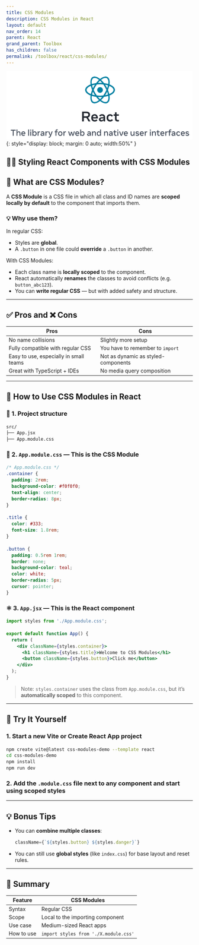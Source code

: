 ```yaml
---
title: CSS Modules
description: CSS Modules in React
layout: default
nav_order: 14
parent: React
grand_parent: Toolbox
has_children: false
permalink: /toolbox/react/css-modules/
---
```


![Codelab](./images/reactlogo.png){: style="display: block; margin: 0 auto; width:50%" }

## 🧑‍🏫 Styling React Components with CSS Modules

## 🧩 What are CSS Modules?

A **CSS Module** is a CSS file in which all class and ID names are **scoped locally by default** to the component that imports them.

### 💡 Why use them?

In regular CSS:

* Styles are **global**.
* A `.button` in one file could **override** a `.button` in another.

With CSS Modules:

* Each class name is **locally scoped** to the component.
* React automatically **renames** the classes to avoid conflicts (e.g. `button_abc123`).
* You can **write regular CSS** — but with added safety and structure.

---

## ✅ Pros and ❌ Cons

| Pros                                   | Cons                                |
| -------------------------------------- | ----------------------------------- |
| No name collisions                     | Slightly more setup                 |
| Fully compatible with regular CSS      | You have to remember to `import`    |
| Easy to use, especially in small teams | Not as dynamic as styled-components |
| Great with TypeScript + IDEs           | No media query composition          |

---

## 🚀 How to Use CSS Modules in React

### 🧱 1. Project structure

```bash
src/
├── App.jsx
├── App.module.css
```

### 📄 2. `App.module.css` — This is the CSS Module

```css
/* App.module.css */
.container {
  padding: 2rem;
  background-color: #f0f0f0;
  text-align: center;
  border-radius: 8px;
}

.title {
  color: #333;
  font-size: 1.8rem;
}

.button {
  padding: 0.5rem 1rem;
  border: none;
  background-color: teal;
  color: white;
  border-radius: 5px;
  cursor: pointer;
}
```

### ⚛️ 3. `App.jsx` — This is the React component

```jsx
import styles from './App.module.css';

export default function App() {
  return (
    <div className={styles.container}>
      <h1 className={styles.title}>Welcome to CSS Modules</h1>
      <button className={styles.button}>Click me</button>
    </div>
  );
}
```

> Note: `styles.container` uses the class from `App.module.css`, but it’s **automatically scoped** to this component.

---

## 🧪 Try It Yourself

### 1. Start a new Vite or Create React App project

```bash
npm create vite@latest css-modules-demo --template react
cd css-modules-demo
npm install
npm run dev
```

### 2. Add the `.module.css` file next to any component and start using scoped styles

---

## 💡 Bonus Tips

* You can **combine multiple classes**:

  ```jsx
  className={`${styles.button} ${styles.danger}`}
  ```

* You can still use **global styles** (like `index.css`) for base layout and reset rules.

---

## 🧠 Summary

| Feature    | CSS Modules                           |
| ---------- | ------------------------------------- |
| Syntax     | Regular CSS                           |
| Scope      | Local to the importing component      |
| Use case   | Medium-sized React apps               |
| How to use | `import styles from './X.module.css'` |
